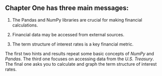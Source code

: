 
## Chapter One has three main messages:

1. The Pandas and NumPy libraries are crucial for making financial calculations.

2. Financial data may be accessed from external sources.

3. The term structure of interest rates is a key financial metric.

The first two hints and results repeat some basic concepts of *NumPy* and *Pandas*.  The third one focuses on accessing data from the *U.S. Treasury*. The final one asks you to calculate and graph the term structure of interest rates.
